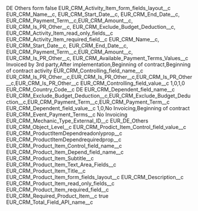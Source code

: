 <?xml version="1.0" encoding="UTF-8"?>
<CustomMetadata xmlns="http://soap.sforce.com/2006/04/metadata" xmlns:xsi="http://www.w3.org/2001/XMLSchema-instance" xmlns:xsd="http://www.w3.org/2001/XMLSchema">
    <label>DE Others form</label>
    <protected>false</protected>
    <values>
        <field>EUR_CRM_Activity_Item_form_fields_layout__c</field>
        <value xsi:type="xsd:string">EUR_CRM_Name__c, EUR_CRM_Start_Date__c, EUR_CRM_End_Date__c, EUR_CRM_Payment_Term__c,EUR_CRM_Amount__c, EUR_CRM_Is_PR_Other__c, EUR_CRM_Exclude_Budget_Deduction__c,</value>
    </values>
    <values>
        <field>EUR_CRM_Activity_Item_read_only_fields__c</field>
        <value xsi:nil="true"/>
    </values>
    <values>
        <field>EUR_CRM_Activity_Item_required_field__c</field>
        <value xsi:type="xsd:string">EUR_CRM_Name__c, EUR_CRM_Start_Date__c, EUR_CRM_End_Date__c, EUR_CRM_Payment_Term__c,EUR_CRM_Amount__c, EUR_CRM_Is_PR_Other__c,</value>
    </values>
    <values>
        <field>EUR_CRM_Available_Payment_Terms_Values__c</field>
        <value xsi:type="xsd:string">Invoiced by 3rd party,After implementation,Beginning of contract,Beginning of contract activity</value>
    </values>
    <values>
        <field>EUR_CRM_Controlling_field_name__c</field>
        <value xsi:type="xsd:string">EUR_CRM_Is_PR_Other__c,EUR_CRM_Is_PR_Other__c,EUR_CRM_Is_PR_Other__c,EUR_CRM_Is_PR_Other__c</value>
    </values>
    <values>
        <field>EUR_CRM_Controlling_field_value__c</field>
        <value xsi:type="xsd:string">1,0,1,0</value>
    </values>
    <values>
        <field>EUR_CRM_Country_Code__c</field>
        <value xsi:type="xsd:string">DE</value>
    </values>
    <values>
        <field>EUR_CRM_Dependent_field_name__c</field>
        <value xsi:type="xsd:string">EUR_CRM_Exclude_Budget_Deduction__c,EUR_CRM_Exclude_Budget_Deduction__c,EUR_CRM_Payment_Term__c,EUR_CRM_Payment_Term__c</value>
    </values>
    <values>
        <field>EUR_CRM_Dependent_field_value__c</field>
        <value xsi:type="xsd:string">1,0,No Invoicing,Beginning of contract</value>
    </values>
    <values>
        <field>EUR_CRM_Event_Payment_Terms__c</field>
        <value xsi:type="xsd:string">No Invoicing</value>
    </values>
    <values>
        <field>EUR_CRM_Mechanic_Type_External_ID__c</field>
        <value xsi:type="xsd:string">EUR_DE_Others</value>
    </values>
    <values>
        <field>EUR_CRM_Object_Level__c</field>
        <value xsi:nil="true"/>
    </values>
    <values>
        <field>EUR_CRM_Prodict_Item_Control_field_value__c</field>
        <value xsi:nil="true"/>
    </values>
    <values>
        <field>EUR_CRM_ProductItemDependreadonlyprop__c</field>
        <value xsi:nil="true"/>
    </values>
    <values>
        <field>EUR_CRM_ProductItemDependrequiredprop__c</field>
        <value xsi:nil="true"/>
    </values>
    <values>
        <field>EUR_CRM_Product_Item_Control_field_name__c</field>
        <value xsi:nil="true"/>
    </values>
    <values>
        <field>EUR_CRM_Product_Item_Depend_field_name__c</field>
        <value xsi:nil="true"/>
    </values>
    <values>
        <field>EUR_CRM_Product_Item_Subtitle__c</field>
        <value xsi:nil="true"/>
    </values>
    <values>
        <field>EUR_CRM_Product_Item_Text_Area_Fields__c</field>
        <value xsi:nil="true"/>
    </values>
    <values>
        <field>EUR_CRM_Product_Item_Title__c</field>
        <value xsi:nil="true"/>
    </values>
    <values>
        <field>EUR_CRM_Product_Item_form_fields_layout__c</field>
        <value xsi:type="xsd:string">EUR_CRM_Description__c</value>
    </values>
    <values>
        <field>EUR_CRM_Product_Item_read_only_fields__c</field>
        <value xsi:nil="true"/>
    </values>
    <values>
        <field>EUR_CRM_Product_Item_required_field__c</field>
        <value xsi:nil="true"/>
    </values>
    <values>
        <field>EUR_CRM_Required_Product_Item__c</field>
        <value xsi:type="xsd:boolean">true</value>
    </values>
    <values>
        <field>EUR_CRM_Total_Field_API_name__c</field>
        <value xsi:nil="true"/>
    </values>
</CustomMetadata>
